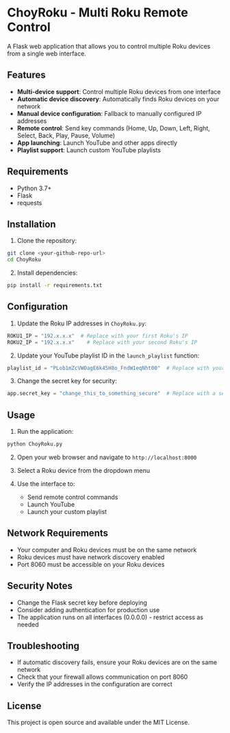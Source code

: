 # ChoyRoku - Multi Roku Remote Control

A Flask web application that allows you to control multiple Roku devices from a single web interface.

## Features

- **Multi-device support**: Control multiple Roku devices from one interface
- **Automatic device discovery**: Automatically finds Roku devices on your network
- **Manual device configuration**: Fallback to manually configured IP addresses
- **Remote control**: Send key commands (Home, Up, Down, Left, Right, Select, Back, Play, Pause, Volume)
- **App launching**: Launch YouTube and other apps directly
- **Playlist support**: Launch custom YouTube playlists

## Requirements

- Python 3.7+
- Flask
- requests

## Installation

1. Clone the repository:

```bash
git clone <your-github-repo-url>
cd ChoyRoku
```

2. Install dependencies:

```bash
pip install -r requirements.txt
```

## Configuration

1. Update the Roku IP addresses in `ChoyRoku.py`:

```python
ROKU1_IP = "192.x.x.x"  # Replace with your first Roku's IP
ROKU2_IP = "192.x.x.x"    # Replace with your second Roku's IP
```

2. Update your YouTube playlist ID in the `launch_playlist` function:

```python
playlist_id = "PLob1mZcVWOagE6k45H8o_FndW1eqNht00"  # Replace with your playlist ID
```

3. Change the secret key for security:

```python
app.secret_key = "change_this_to_something_secure"  # Replace with a secure key
```

## Usage

1. Run the application:

```bash
python ChoyRoku.py
```

2. Open your web browser and navigate to `http://localhost:8000`

3. Select a Roku device from the dropdown menu

4. Use the interface to:
   - Send remote control commands
   - Launch YouTube
   - Launch your custom playlist

## Network Requirements

- Your computer and Roku devices must be on the same network
- Roku devices must have network discovery enabled
- Port 8060 must be accessible on your Roku devices

## Security Notes

- Change the Flask secret key before deploying
- Consider adding authentication for production use
- The application runs on all interfaces (0.0.0.0) - restrict access as needed

## Troubleshooting

- If automatic discovery fails, ensure your Roku devices are on the same network
- Check that your firewall allows communication on port 8060
- Verify the IP addresses in the configuration are correct

## License

This project is open source and available under the MIT License.
